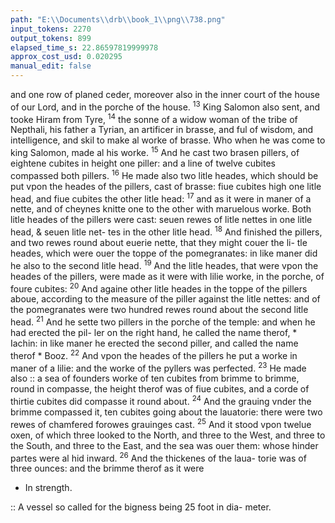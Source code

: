 ```yaml
---
path: "E:\\Documents\\drb\\book_1\\png\\738.png"
input_tokens: 2270
output_tokens: 899
elapsed_time_s: 22.86597819999978
approx_cost_usd: 0.020295
manual_edit: false
---
```

and one row of planed ceder, moreover also in the inner court
of the house of our Lord, and in the porche of the house.
<sup>13</sup> King Salomon also sent, and tooke Hiram from Tyre,
<sup>14</sup> the sonne of a widow woman of the tribe of Nepthali,
his father a Tyrian, an artificer in brasse, and ful of wisdom,
and intelligence, and skil to make al worke of brasse. Who
when he was come to king Salomon, made al his worke.
<sup>15</sup> And he cast two brasen pillers, of eightene cubites in height
one piller: and a line of twelve cubites compassed both pillers.
<sup>16</sup> He made also two litle heades, which should be put vpon the
heades of the pillers, cast of brasse: fiue cubites high one litle
head, and fiue cubites the other litle head: <sup>17</sup> and as it were in
maner of a nette, and of cheynes knitte one to the other with
maruelous worke. Both litle heades of the pillers were cast:
seuen rewes of litle nettes in one litle head, & seuen litle net-
tes in the other litle head. <sup>18</sup> And finished the pillers, and two
rewes round about euerie nette, that they might couer the li-
tle heades, which were ouer the toppe of the pomegranates: in
like maner did he also to the second litle head. <sup>19</sup> And the litle
heades, that were vpon the heades of the pillers, were made
as it were with lilie worke, in the porche, of foure cubites:
<sup>20</sup> And againe other litle heades in the toppe of the pillers
aboue, according to the measure of the piller against the litle
nettes: and of the pomegranates were two hundred rewes
round about the second litle head. <sup>21</sup> And he sette two pillers
in the porche of the temple: and when he had erected the pil-
ler on the right hand, he called the name therof, * Iachin: in
like maner he erected the second piller, and called the name
therof * Booz. <sup>22</sup> And vpon the heades of the pillers he put a
worke in maner of a lilie: and the worke of the pyllers was
perfected. <sup>23</sup> He made also :: a sea of founders worke of ten
cubites from brimme to brimme, round in compasse, the height
therof was of fiue cubites, and a corde of thirtie cubites did
compasse it round about. <sup>24</sup> And the grauing vnder the brimme
compassed it, ten cubites going about the lauatorie: there
were two rewes of chamfered forowes grauinges cast. <sup>25</sup> And
it stood vpon twelue oxen, of which three looked to the
North, and three to the West, and three to the South, and
three to the East, and the sea was ouer them: whose hinder
partes were al hid inward. <sup>26</sup> And the thickenes of the laua-
torie was of three ounces: and the brimme therof as it were

[^1]: * Firme-
nes.
* In
strength.

<aside>:: A vessel so
called for the
bigness being
25 foot in dia-
meter.</aside>